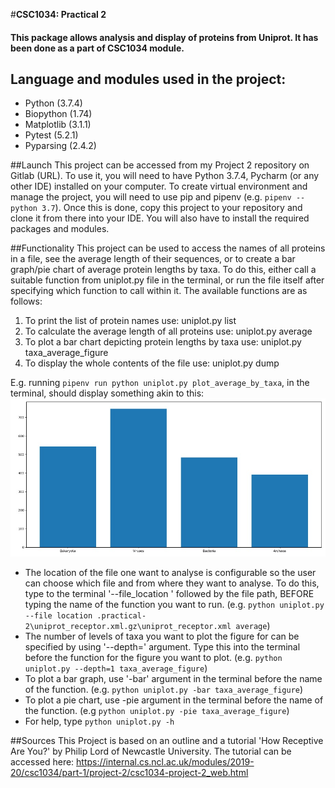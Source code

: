 #**CSC1034: Practical 2**

#### This package allows analysis and display of proteins from Uniprot. It has been done as a part of CSC1034 module.

## Language and modules used in the project:
* Python (3.7.4)
* Biopython	(1.74)
* Matplotlib (3.1.1)
* Pytest (5.2.1)
* Pyparsing (2.4.2)

##Launch
This project can be accessed from my Project 2 repository on Gitlab (URL).
To use it, you will need to have Python 3.7.4, Pycharm (or any other IDE) installed on your computer.
To create virtual environment and manage the project, you will need to use pip and pipenv (e.g. `pipenv --python 3.7`).
Once this is done, copy this project to your repository and clone it from there into your IDE.
You will also have to install the required packages and modules. 

##Functionality
This project can be used to access the names of all proteins in a file, see the average length of their sequences,
or to create a bar graph/pie chart of average protein lengths by taxa. To do this, either call a suitable function from 
uniplot.py file in the terminal, or run the file itself after specifying which function to call within it. 
The available functions are as follows:
1) To print the list of protein names use: uniplot.py list
2) To calculate the average length of all proteins use: uniplot.py average
3) To plot a bar chart depicting protein lengths by taxa use: uniplot.py taxa_average_figure
4) To display the whole contents of the file use: uniplot.py dump

E.g. running `pipenv run python uniplot.py plot_average_by_taxa`, in the terminal,
 should display something akin to this: 
 ![A bar chart](./resources/average_plot.jpg)

* The location of the file one want to analyse is configurable so the user can choose which file and
from where they want to analyse. To do this, type to the terminal '--file_location ' followed by the file path, 
BEFORE typing the name of the function you want to run.
(e.g. `python uniplot.py --file location .practical-2\uniprot_receptor.xml.gz\uniprot_receptor.xml average`) 
* The number of levels of taxa you want to plot the figure for can be specified by using '--depth=' argument. 
Type this into the terminal before the function for the figure you want to plot.
(e.g. `python uniplot.py --depth=1 taxa_average_figure`)
* To plot a bar graph, use '-bar' argument in the terminal before the name of the function.
(e.g. `python uniplot.py -bar taxa_average_figure`)
* To plot a pie chart, use -pie argument in the terminal before the name of the function.
(e.g `python uniplot.py -pie taxa_average_figure`)
* For help, type `python uniplot.py -h`



 ##Sources
 This Project is based on an outline and a tutorial 'How Receptive Are You?' by Philip Lord of Newcastle University.
 The tutorial can be accessed here: https://internal.cs.ncl.ac.uk/modules/2019-20/csc1034/part-1/project-2/csc1034-project-2_web.html

